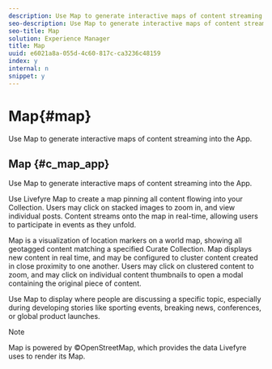 ```yaml
---
description: Use Map to generate interactive maps of content streaming into the App.
seo-description: Use Map to generate interactive maps of content streaming into the App.
seo-title: Map
solution: Experience Manager
title: Map
uuid: e6021a8a-055d-4c60-817c-ca3236c48159
index: y
internal: n
snippet: y
---
```


# Map{#map}

Use Map to generate interactive maps of content streaming into the App.

## Map {#c_map_app}

Use Map to generate interactive maps of content streaming into the App. 

Use Livefyre Map to create a map pinning all content flowing into your Collection. Users may click on stacked images to zoom in, and view individual posts. Content streams onto the map in real-time, allowing users to participate in events as they unfold.

Map is a visualization of location markers on a world map, showing all geotagged content matching a specified Curate Collection. Map displays new content in real time, and may be configured to cluster content created in close proximity to one another. Users may click on clustered content to zoom, and may click on individual content thumbnails to open a modal containing the original piece of content.

Use Map to display where people are discussing a specific topic, especially during developing stories like sporting events, breaking news, conferences, or global product launches.

>[!NOTE]
>
>Map is powered by ©OpenStreetMap, which provides the data Livefyre uses to render its Map.

